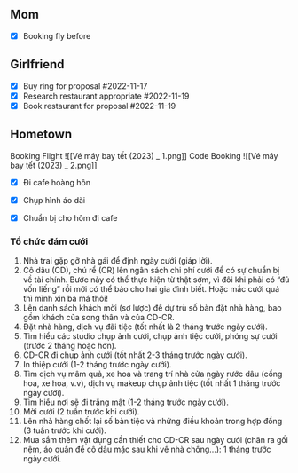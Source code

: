## Mom 
- [x] Booking fly before


## Girlfriend
- [x] Buy ring for proposal #2022-11-17
- [x] Research restaurant appropriate #2022-11-19
- [x] Book restaurant for proposal #2022-11-19

## Hometown
Booking Flight
![[Vé máy bay tết (2023) _ 1.png]]
Code Booking
![[Vé máy bay tết (2023) _ 2.png]]


- [x] Đi cafe hoàng hôn
- [x] Chụp hình áo dài
- [x] Chuẩn bị cho hôm đi cafe



### Tổ chức đám cưới
1. Nhà trai gặp gỡ nhà gái để định ngày cưới (giáp lời).
2. Cô dâu (CD), chú rể (CR) lên ngân sách chi phí cưới để có sự chuẩn bị về tài chính. Bước này có thể thực hiện từ thật sớm, vì đôi khi phải có “đủ vốn liếng” rồi mới có thể báo cho hai gia đình biết. Hoặc mắc cưới quá thì mình xin ba má thôi!
3. Lên danh sách khách mời (sơ lược) để dự trù số bàn đặt nhà hàng, bao gồm khách của song thân và của CD-CR.
4. Đặt nhà hàng, dịch vụ đãi tiệc (tốt nhất là 2 tháng trước ngày cưới).
5. Tìm hiểu các studio chụp ảnh cưới, chụp ảnh tiệc cưới, phóng sự cưới (trước 2 tháng hoặc hơn).
6. CD-CR đi chụp ảnh cưới (tốt nhất 2-3 tháng trước ngày cưới).
7. In thiệp cưới (1-2 tháng trước ngày cưới).
8. Tìm dịch vụ mâm quả, xe hoa và trang trí nhà cửa ngày rước dâu (cổng hoa, xe hoa, v.v), dịch vụ makeup chụp ảnh tiệc (tốt nhất 1 tháng trước ngày cưới).
9. Tìm hiểu nơi sẽ đi trăng mật (1-2 tháng trước ngày cưới).
10. Mời cưới (2 tuần trước khi cưới).
11. Lên nhà hàng chốt lại số bàn tiệc và những điều khoản trong hợp đồng (3 tuần trước khi cưới).
12. Mua sắm thêm vật dụng cần thiết cho CD-CR sau ngày cưới (chăn ra gối nệm, áo quần để cô dâu mặc sau khi về nhà chồng…): 1 tháng trước ngày cưới.